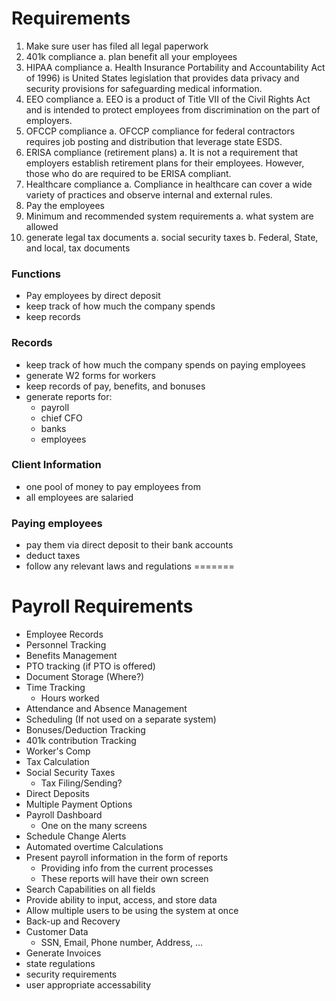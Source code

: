 # Requirements


1. Make sure user has filed all legal paperwork
2. 401k compliance
  a. plan benefit all your employees
3. HIPAA compliance
  a. Health Insurance Portability and Accountability Act of 1996) is United States legislation that provides data privacy and security provisions for safeguarding medical information.
4. EEO compliance
  a. EEO is a product of Title VII of the Civil Rights Act and is intended to protect employees from discrimination on the part of employers.
5. OFCCP compliance
  a. OFCCP compliance for federal contractors requires job posting and distribution that leverage state ESDS.
6. ERISA compliance (retirement plans)
  a. It is not a requirement that employers establish retirement plans for their employees. However, those who do are required to be ERISA compliant.
7. Healthcare compliance
  a. Compliance in healthcare can cover a wide variety of practices and observe internal and external rules.
8. Pay the employees
9. Minimum and recommended system requirements
  a. what system are allowed
10. generate legal tax documents
  a. social security taxes
  b. Federal, State, and local, tax documents



### Functions
* Pay employees by direct deposit
* keep track of how much the company spends
* keep records

### Records
* keep track of how much the company spends on paying employees
* generate W2 forms for workers
* keep records of pay, benefits, and bonuses
* generate reports for:
  * payroll
  * chief CFO
  * banks
  * employees

### Client Information
* one pool of money to pay employees from
* all employees are salaried

### Paying employees
* pay them via direct deposit to their bank accounts
* deduct taxes
* follow any relevant laws and regulations
=======

# Payroll Requirements

* Employee Records
* Personnel Tracking
* Benefits Management
* PTO tracking (if PTO is offered)
* Document Storage (Where?)
* Time Tracking
  * Hours worked
* Attendance and Absence Management
* Scheduling (If not used on a separate system)
* Bonuses/Deduction Tracking
* 401k contribution Tracking
* Worker's Comp
* Tax Calculation
* Social Security Taxes
  * Tax Filing/Sending?
* Direct Deposits
* Multiple Payment Options
* Payroll Dashboard
  * One on the many screens
* Schedule Change Alerts
* Automated overtime Calculations
* Present payroll information in the form of reports
  * Providing info from the current processes
  * These reports will have their own screen
* Search Capabilities on all fields
* Provide ability to input, access, and store data
* Allow multiple users to be using the system at once
* Back-up and Recovery
* Customer Data
  * SSN, Email, Phone number, Address, ...
* Generate Invoices
* state regulations
* security requirements
* user appropriate accessability
